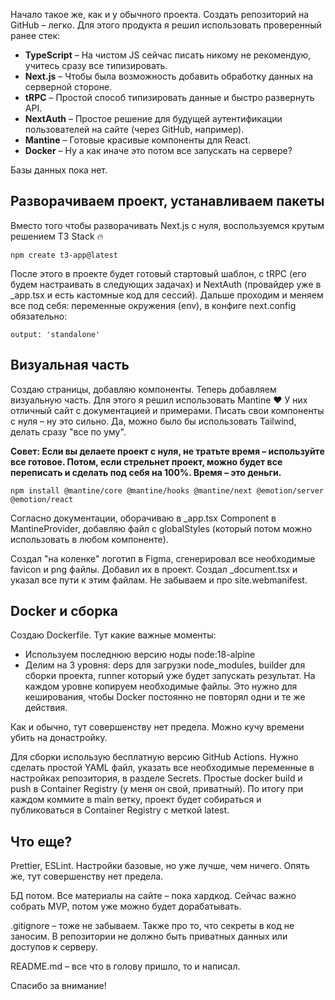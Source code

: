 Начало такое же, как и у обычного проекта. Создать репозиторий на GitHub – легко. Для этого продукта я решил использовать проверенный ранее стек:

- **TypeScript** – На чистом JS сейчас писать никому не рекомендую, учитесь сразу все типизировать.
- **Next.js** – Чтобы была возможность добавить обработку данных на серверной стороне.
- **tRPC** – Простой способ типизировать данные и быстро развернуть API.
- **NextAuth** – Простое решение для будущей аутентификации пользователей на сайте (через GitHub, например).
- **Mantine** – Готовые красивые компоненты для React.
- **Docker** – Ну а как иначе это потом все запускать на сервере?

Базы данных пока нет.

## Разворачиваем проект, устанавливаем пакеты

Вместо того чтобы разворачивать Next.js с нуля, воспользуемся
крутым решением T3 Stack 🔥

```
npm create t3-app@latest
```

После этого в проекте будет готовый стартовый шаблон, с tRPC
(его будем настраивать в следующих задачах) и NextAuth
(провайдер уже в _app.tsx и есть кастомные код для сессий).
Дальше проходим и меняем все под себя: переменные окружения
(env), в конфиге next.config обязательно:

```
output: 'standalone'
```

## Визуальная часть

Создаю страницы, добавляю компоненты. Теперь добавляем
визуальную часть. Для этого я решил использовать Mantine ❤️ У
них отличный сайт с документацией и примерами. Писать свои
компоненты с нуля – ну это сильно. Да, можно было бы
использовать Tailwind, делать сразу "все по уму".

**Совет: Если вы делаете проект с нуля, не тратьте время –
используйте все готовое. Потом, если стрельнет проект, можно
будет все переписать и сделать под себя на 100%. Время – это
деньги.**

```
npm install @mantine/core @mantine/hooks @mantine/next @emotion/server @emotion/react
```

Согласно документации, оборачиваю в _app.tsx Component в
MantineProvider, добавляю файл с globalStyles (который потом
можно использовать в любом компоненте).

Создал &quot;на коленке&quot; логотип в Figma, сгенерировал все
необходимые favicon и png файлы. Добавил их в проект. Создал
_document.tsx и указал все пути к этим файлам. Не забываем и про
site.webmanifest.

## Docker и сборка

Создаю Dockerfile. Тут какие важные моменты:

- Используем последнюю версию ноды node:18-alpine
- Делим на 3 уровня: deps для загрузки node_modules, builder для
  сборки проекта, runner который уже будет запускать результат.
  На каждом уровне копируем необходимые файлы. Это нужно для
  кеширования, чтобы Docker постоянно не повторял одни и те же
  действия.

Как и обычно, тут совершенству нет предела. Можно кучу времени
убить на донастройку.

Для сборки использую бесплатную версию GitHub Actions. Нужно
сделать простой YAML файл, указать все необходимые переменные в
настройках репозитория, в разделе Secrets. Простые docker build
и push в Container Registry (у меня он свой, приватный). По
итогу при каждом коммите в main ветку, проект будет собираться и
публиковаться в Container Registry с меткой latest.

## Что еще?

Prettier, ESLint. Настройки базовые, но уже лучше, чем ничего.
Опять же, тут совершенству нет предела.

БД потом. Все материалы на сайте – пока хардкод. Сейчас важно
собрать MVP, потом уже можно будет дорабатывать.

.gitignore – тоже не забываем. Также про то, что секреты в код
не заносим. В репозитории не должно быть приватных данных или
доступов к серверу.

README.md – все что в голову пришло, то и написал.

Спасибо за внимание!
